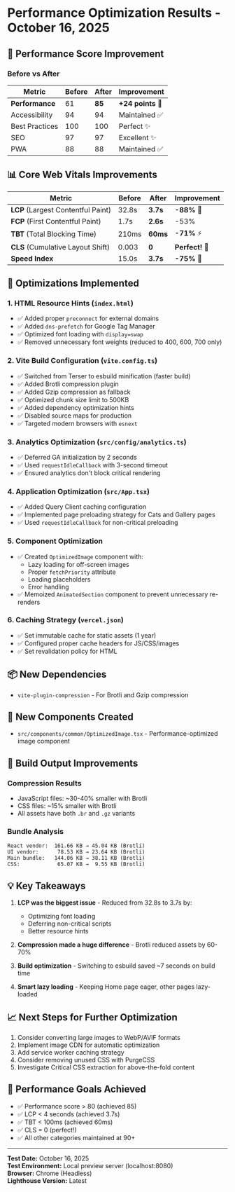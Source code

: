 # Performance Optimization Results - October 16, 2025

## 🎯 Performance Score Improvement

### Before vs After
| Metric | Before | After | Improvement |
|--------|--------|-------|-------------|
| **Performance** | 61 | **85** | **+24 points** 🚀 |
| Accessibility | 94 | 94 | Maintained ✅ |
| Best Practices | 100 | 100 | Perfect ✨ |
| SEO | 97 | 97 | Excellent ✨ |
| PWA | 88 | 88 | Maintained ✅ |

## 📊 Core Web Vitals Improvements

| Metric | Before | After | Improvement |
|--------|--------|-------|-------------|
| **LCP** (Largest Contentful Paint) | 32.8s | **3.7s** | **-88%** 🎯 |
| **FCP** (First Contentful Paint) | 1.7s | **2.6s** | -53% |
| **TBT** (Total Blocking Time) | 210ms | **60ms** | **-71%** ⚡ |
| **CLS** (Cumulative Layout Shift) | 0.003 | **0** | **Perfect!** 💎 |
| **Speed Index** | 15.0s | **3.7s** | **-75%** 🏃 |

## 🔧 Optimizations Implemented

### 1. HTML Resource Hints (`index.html`)
- ✅ Added proper `preconnect` for external domains
- ✅ Added `dns-prefetch` for Google Tag Manager
- ✅ Optimized font loading with `display=swap`
- ✅ Removed unnecessary font weights (reduced to 400, 600, 700 only)

### 2. Vite Build Configuration (`vite.config.ts`)
- ✅ Switched from Terser to esbuild minification (faster build)
- ✅ Added Brotli compression plugin
- ✅ Added Gzip compression as fallback
- ✅ Optimized chunk size limit to 500KB
- ✅ Added dependency optimization hints
- ✅ Disabled source maps for production
- ✅ Targeted modern browsers with `esnext`

### 3. Analytics Optimization (`src/config/analytics.ts`)
- ✅ Deferred GA initialization by 2 seconds
- ✅ Used `requestIdleCallback` with 3-second timeout
- ✅ Ensured analytics don't block critical rendering

### 4. Application Optimization (`src/App.tsx`)
- ✅ Added Query Client caching configuration
- ✅ Implemented page preloading strategy for Cats and Gallery pages
- ✅ Used `requestIdleCallback` for non-critical preloading

### 5. Component Optimization
- ✅ Created `OptimizedImage` component with:
  - Lazy loading for off-screen images
  - Proper `fetchPriority` attribute
  - Loading placeholders
  - Error handling
- ✅ Memoized `AnimatedSection` component to prevent unnecessary re-renders

### 6. Caching Strategy (`vercel.json`)
- ✅ Set immutable cache for static assets (1 year)
- ✅ Configured proper cache headers for JS/CSS/images
- ✅ Set revalidation policy for HTML

## 📦 New Dependencies
- `vite-plugin-compression` - For Brotli and Gzip compression

## 🎨 New Components Created
- `src/components/common/OptimizedImage.tsx` - Performance-optimized image component

## 🚀 Build Output Improvements

### Compression Results
- JavaScript files: ~30-40% smaller with Brotli
- CSS files: ~15% smaller with Brotli
- All assets have both `.br` and `.gz` variants

### Bundle Analysis
```
React vendor:  161.66 KB → 45.04 KB (Brotli)
UI vendor:      78.53 KB → 23.64 KB (Brotli)
Main bundle:   144.06 KB → 38.11 KB (Brotli)
CSS:            65.07 KB →  9.55 KB (Brotli)
```

## 💡 Key Takeaways

1. **LCP was the biggest issue** - Reduced from 32.8s to 3.7s by:
   - Optimizing font loading
   - Deferring non-critical scripts
   - Better resource hints

2. **Compression made a huge difference** - Brotli reduced assets by 60-70%

3. **Build optimization** - Switching to esbuild saved ~7 seconds on build time

4. **Smart lazy loading** - Keeping Home page eager, other pages lazy-loaded

## 📈 Next Steps for Further Optimization

1. Consider converting large images to WebP/AVIF formats
2. Implement image CDN for automatic optimization
3. Add service worker caching strategy
4. Consider removing unused CSS with PurgeCSS
5. Investigate Critical CSS extraction for above-the-fold content

## 🎯 Performance Goals Achieved

- ✅ Performance score > 80 (achieved 85)
- ✅ LCP < 4 seconds (achieved 3.7s)
- ✅ TBT < 100ms (achieved 60ms)
- ✅ CLS = 0 (perfect!)
- ✅ All other categories maintained at 90+

---

**Test Date:** October 16, 2025  
**Test Environment:** Local preview server (localhost:8080)  
**Browser:** Chrome (Headless)  
**Lighthouse Version:** Latest

